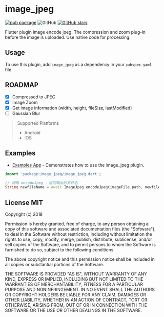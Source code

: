 # image_jpeg

[![pub package](https://img.shields.io/pub/v/image_jpeg.svg)](https://pub.dartlang.org/packages/image_jpeg)
![GitHub](https://img.shields.io/github/license/yangyxd/image_jpeg.svg)
[![GitHub stars](https://img.shields.io/github/stars/yangyxd/image_jpeg.svg?style=social&label=Stars)](https://github.com/yangyxd/image_jpeg)

Flutter plugin image encode jpeg. The compression and zoom plug-in before the image is uploaded. Use native code for processing.

## Usage
To use this plugin, add `image_jpeg` as a dependency in your `pubspec.yaml` file.

## ROADMAP

* [x] Compressed to JPEG
* [x] Image Zoom
* [x] Get image information (width, height, fileSize, lastModified)
* [ ] Gaussian Blur

> Supported  Platforms
> * Android
> * IOS

## Examples

  * [Examples App](https://github.com/yangyxd/image_jpeg/tree/master/example) - Demonstrates how to use the image_jpeg plugin.

```dart
import 'package:image_jpeg/image_jpeg.dart';

// 调用 encodeJpeg ，返回输出的文件名
String newfileName = await ImageJpeg.encodeJpeg(imageFile.path, newfile, 70, JpgImageWidth, JpgImageHeigh);

```

## License MIT

Copyright (c) 2018 

Permission is hereby granted, free of charge, to any person obtaining a copy
of this software and associated documentation files (the "Software"), to deal
in the Software without restriction, including without limitation the rights
to use, copy, modify, merge, publish, distribute, sublicense, and/or sell
copies of the Software, and to permit persons to whom the Software is
furnished to do so, subject to the following conditions:

The above copyright notice and this permission notice shall be included in all
copies or substantial portions of the Software.

THE SOFTWARE IS PROVIDED "AS IS", WITHOUT WARRANTY OF ANY KIND, EXPRESS OR
IMPLIED, INCLUDING BUT NOT LIMITED TO THE WARRANTIES OF MERCHANTABILITY,
FITNESS FOR A PARTICULAR PURPOSE AND NONINFRINGEMENT. IN NO EVENT SHALL THE
AUTHORS OR COPYRIGHT HOLDERS BE LIABLE FOR ANY CLAIM, DAMAGES OR OTHER
LIABILITY, WHETHER IN AN ACTION OF CONTRACT, TORT OR OTHERWISE, ARISING FROM,
OUT OF OR IN CONNECTION WITH THE SOFTWARE OR THE USE OR OTHER DEALINGS IN THE
SOFTWARE.
